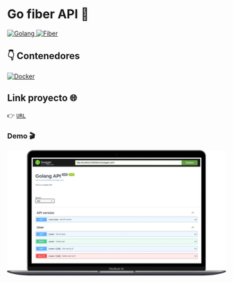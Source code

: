 # Go fiber API 🔄

<div>
  <a href="https://go.dev/" target="_blank">
    <img
      src="https://img.shields.io/badge/v1.22-gray?style=flat&logo=go&logoColor=white&label=Golang&labelColor=79D4FD"
      alt="Golang"
    />
  </a>
  <a href="https://gofiber.io/" target="_blank">
    <img
      src="https://img.shields.io/badge/v2.52.4-gray?style=flat&logo=fiber&label=Fiber&labelColor=00acd7"
      alt="Fiber"
    />
  </a>
</div>

## 👇 Contenedores

<a href="README.docker.md">
  <img
    src="https://img.shields.io/badge/Docker-086dd7?style=for-the-badge&logoColor=white&logo=docker"
    alt="Docker"
  />
</a>
</a>

## Link proyecto 🌐

👉 [`URL`](https://go-fiber.bgma.tech/docs)

### Demo 🎬

<img width="600" src="./demo/demo.webp"/>
